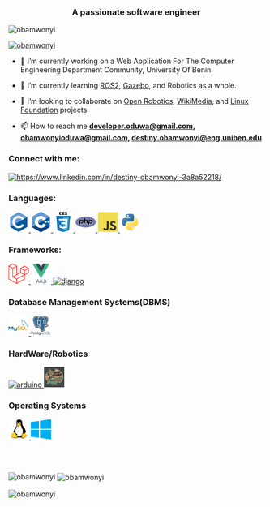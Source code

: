<h3 align="center">A passionate software engineer</h3>

<p align="left"> <img src="https://komarev.com/ghpvc/?username=obamwonyi&label=Profile%20views&color=0e75b6&style=flat" alt="obamwonyi" /> </p>

<p align="left"> <a href="https://github.com/ryo-ma/github-profile-trophy"><img src="https://github-profile-trophy.vercel.app/?username=obamwonyi" alt="obamwonyi" /></a> </p>

- 🔭 I’m currently working on a Web Application For The Computer Engineering Department Community, University Of Benin.

- 🌱 I’m currently learning [ROS2](https://www.ros.org/), [Gazebo](https://gazebosim.org/home), and Robotics as a whole.

- 👯 I’m looking to collaborate on [Open Robotics](https://www.openrobotics.org/), [WikiMedia](https://www.wikimedia.org/), and  [Linux Foundation](https://lfx.linuxfoundation.org/) projects

- 📫 How to reach me **developer.oduwa@gmail.com, obamwonyioduwa@gmail.com, destiny.obamwonyi@eng.uniben.edu**

<h3 align="left">Connect with me:</h3>
<p align="left">
<a href="https://linkedin.com/in/https://www.linkedin.com/in/destiny-obamwonyi-3a8a52218/" target="blank"><img align="center" src="https://raw.githubusercontent.com/rahuldkjain/github-profile-readme-generator/master/src/images/icons/Social/linked-in-alt.svg" alt="https://www.linkedin.com/in/destiny-obamwonyi-3a8a52218/" height="30" width="40" /></a>
</p>


<h3 align="left">Languages:</h3>
<p align="left"> 
  <a href="https://www.cprogramming.com/" target="_blank" rel="noreferrer"> 
    <img src="https://raw.githubusercontent.com/devicons/devicon/master/icons/c/c-original.svg" alt="c" width="40" height="40"/> 
  </a> 
  <a href="https://www.w3schools.com/cpp/" target="_blank" rel="noreferrer"> 
    <img src="https://raw.githubusercontent.com/devicons/devicon/master/icons/cplusplus/cplusplus-original.svg" alt="cplusplus" width="40" height="40"/> 
  </a> 
  <a href="https://www.w3schools.com/css/" target="_blank" rel="noreferrer"> 
    <img src="https://raw.githubusercontent.com/devicons/devicon/master/icons/css3/css3-original-wordmark.svg" alt="css3" width="40" height="40"/> 
  </a> 
 
  <a href="https://www.php.net" target="_blank" rel="noreferrer"> 
    <img src="https://raw.githubusercontent.com/devicons/devicon/master/icons/php/php-original.svg" alt="php" width="40" height="40"/> 
  </a> 
  <a href="https://developer.mozilla.org/en-US/docs/Web/JavaScript" target="_blank" rel="noreferrer"> 
    <img src="https://raw.githubusercontent.com/devicons/devicon/master/icons/javascript/javascript-original.svg" alt="javascript" width="40" height="40"/> 
  </a> 
  <a href="https://www.python.org" target="_blank" rel="noreferrer"> 
    <img src="https://raw.githubusercontent.com/devicons/devicon/master/icons/python/python-original.svg" alt="python" width="40" height="40"/> 
  </a> 
</p>

<h3 align="left">Frameworks:</h3>
<p align="left"> 
  <a href="https://laravel.com/" target="_blank" rel="noreferrer"> 
    <img src="./Icons/laravel-2.svg" alt="laravel" width="40" height="40"/> 
  </a> 
  <a href="https://vuejs.org/" target="_blank" rel="noreferrer"> 
    <img src="https://raw.githubusercontent.com/devicons/devicon/master/icons/vuejs/vuejs-original-wordmark.svg" alt="vuejs" width="40" height="40"/> 
  </a> 
    <a href="https://www.djangoproject.com/" target="_blank" rel="noreferrer"> 
    <img src="https://cdn.worldvectorlogo.com/logos/django.svg" alt="django" width="40" height="40"/> 
  </a>
</p>


<h3 align="left">Database Management Systems(DBMS)</h3>
  <a href="https://www.mysql.com/" target="_blank" rel="noreferrer"> 
    <img src="https://raw.githubusercontent.com/devicons/devicon/master/icons/mysql/mysql-original-wordmark.svg" alt="mysql" width="40" height="40"/> 
  </a> 
  <a href="https://www.postgresql.org" target="_blank" rel="noreferrer"> 
    <img src="https://raw.githubusercontent.com/devicons/devicon/master/icons/postgresql/postgresql-original-wordmark.svg" alt="postgresql" width="40" height="40"/> 
  </a> 


<!------------------------------------------------------------------>
<h3 align="left">HardWare/Robotics</h3>
  <a href="https://www.arduino.cc/" target="_blank" rel="noreferrer"> 
    <img src="https://cdn.worldvectorlogo.com/logos/arduino-1.svg" alt="arduino" width="40" height="40"/> 
  </a> 
    <a href="https://docs.ros.org/en/iron/index.html" target="_blank" rel="noreferrer"> 
    <img src="./Icons/iron-small.png" alt="arduino" width="40" height="40"/> 
  </a> 



<!-------------------------------------------------------------->
<h3 align="left">Operating Systems</h3>
  <a href="https://www.linux.org/" target="_blank" rel="noreferrer"> 
    <img src="https://raw.githubusercontent.com/devicons/devicon/master/icons/linux/linux-original.svg" alt="linux" width="40" height="40"/> 
  </a> 
    <a href="https://www.microsoft.com/en-us/windows?r=1" target="_blank" rel="noreferrer"> 
    <img src="./Icons/microsoft-windows-22.svg" alt="linux" width="40" height="40"/> 
  </a> 



<br><br>
<p><img align="left" src="https://github-readme-stats.vercel.app/api/top-langs?username=obamwonyi&show_icons=true&locale=en&layout=compact" alt="obamwonyi" /></p>

<p>&nbsp;<img align="center" src="https://github-readme-stats.vercel.app/api?username=obamwonyi&show_icons=true&locale=en" alt="obamwonyi" /></p>

<p><img align="center" src="https://github-readme-streak-stats.herokuapp.com/?user=obamwonyi&" alt="obamwonyi" /></p>
